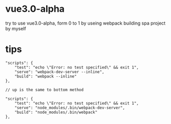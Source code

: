 # vue3.0-alpha
try to use vue3.0-alpha, form 0 to 1 by useing webpack building spa project by myself

# tips
```
"scripts": {
    "test": "echo \"Error: no test specified\" && exit 1",
    "serve": "webpack-dev-server --inline",
    "build": "webpack --inline"
},

// up is the same to bottom method

"scripts": {
    "test": "echo \"Error: no test specified\" && exit 1",
    "serve": "node_modules/.bin/webpack-dev-server",
    "build": "node_modules/.bin/webpack"
},
```